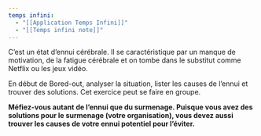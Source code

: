 ```yaml
---
temps infini:
  - "[[Application Temps Infini]]"
  - "[[Temps infini note]]"
---
```


C’est un état d’ennui cérébrale. Il se caractéristique par un manque de motivation, de la fatigue cérébrale et on tombe dans le substitut comme Netflix ou les jeux vidéo.

En début de Bored-out, analyser la situation, lister les causes de l’ennui et trouver des solutions. Cet exercice peut se faire en groupe.

**Méfiez-vous autant de l’ennui que du surmenage. Puisque vous avez des solutions pour le surmenage (votre organisation), vous devez aussi trouver les causes de votre ennui potentiel pour l’éviter.**